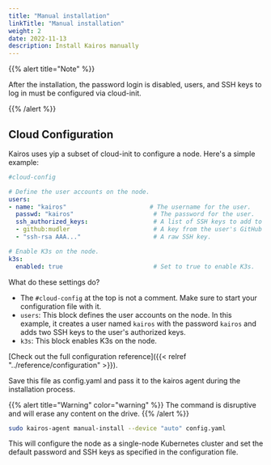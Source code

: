 ```yaml
---
title: "Manual installation"
linkTitle: "Manual installation"
weight: 2
date: 2022-11-13
description: Install Kairos manually
---
```


{{% alert title="Note" %}}

After the installation, the password login is disabled, users, and SSH keys to log in must be configured via cloud-init.

{{% /alert %}}


## Cloud Configuration

Kairos uses yip a subset of cloud-init to configure a node. Here's a simple example:

```yaml
#cloud-config

# Define the user accounts on the node.
users:
- name: "kairos"                       # The username for the user.
  passwd: "kairos"                      # The password for the user.
  ssh_authorized_keys:                  # A list of SSH keys to add to the user's authorized keys.
  - github:mudler                       # A key from the user's GitHub account.
  - "ssh-rsa AAA..."                    # A raw SSH key.

# Enable K3s on the node.
k3s:
  enabled: true                         # Set to true to enable K3s.
```

What do these settings do?

- The `#cloud-config` at the top is not a comment. Make sure to start your configuration file with it.
- `users`: This block defines the user accounts on the node. In this example, it creates a user named `kairos` with the password `kairos` and adds two SSH keys to the user's authorized keys.
- `k3s`: This block enables K3s on the node.

[Check out the full configuration reference]({{< relref "../reference/configuration" >}}).

Save this file as config.yaml and pass it to the kairos agent during the installation process.

{{% alert title="Warning" color="warning" %}}
The command is disruptive and will erase any content on the drive.
{{% /alert %}}

```bash
sudo kairos-agent manual-install --device "auto" config.yaml
```

This will configure the node as a single-node Kubernetes cluster and set the default password and SSH keys as specified in the configuration file.
